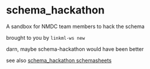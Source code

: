 # schema_hackathon

A sandbox for NMDC team members to hack the schema

brought to you by `linkml-ws new`

darn, maybe schema-hackathon would have been better

see also [schema_hackathon schemasheets](https://docs.google.com/spreadsheets/d/1sYpMyhCMzL6-JyvA6qlczf_vtNWybmuPvwoeqMUUiNo/edit#gid=0)
